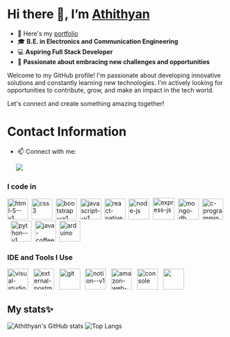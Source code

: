 # Hi there 👋, I’m [Athithyan](https://athithyan-balaji.netlify.app/)

- 🔭 Here's my [portfolio](https://athithyan-balaji.netlify.app/)
- 🎓 **B.E. in Electronics and Communication Engineering**  
- 💻 **Aspiring Full Stack Developer**  
- 🌟 **Passionate about embracing new challenges and opportunities**  

Welcome to my GitHub profile! I'm passionate about developing innovative solutions and constantly learning new technologies. I'm actively looking for opportunities to contribute, grow, and make an impact in the tech world.

Let's connect and create something amazing together!


# Contact Information

- 📫 Connect with me:

&nbsp;&nbsp;&nbsp;&nbsp;&nbsp;[<img src="https://img.shields.io/badge/LinkedIn-0077B5?style=for-the-badge&logo=linkedin&logoColor=white" />](https://www.linkedin.com/in/athithyanbalaji/)

### I code in
<img width="48" height="48" src="https://img.icons8.com/color/48/html-5--v1.png" alt="html-5--v1"/>&nbsp;&nbsp;<img width="48" height="48" src="https://img.icons8.com/color/48/css3.png" alt="css3"/>&nbsp;&nbsp;<img width="48" height="48" src="https://img.icons8.com/color/48/bootstrap--v1.png" alt="bootstrap--v1"/>&nbsp;&nbsp;<img width="48" height="48" src="https://img.icons8.com/color/48/javascript--v1.png" alt="javascript--v1"/>&nbsp;&nbsp;<img width="48" height="48" src="https://img.icons8.com/color/48/react-native.png" alt="react-native"/>&nbsp;&nbsp;<img width="48" height="48" src="https://img.icons8.com/fluency/48/node-js.png" alt="node-js"/>&nbsp;&nbsp;<img width="50" height="50" src="https://img.icons8.com/ios/50/express-js.png" alt="express-js"/>&nbsp;&nbsp;<img width="48" height="48" src="https://img.icons8.com/color/48/mongo-db.png" alt="mongo-db"/>&nbsp;&nbsp;<img width="48" height="48" src="https://img.icons8.com/color/48/c-programming.png" alt="c-programming"/>&nbsp;&nbsp;<img width="48" height="48" src="https://img.icons8.com/color/48/python--v1.png" alt="python--v1"/>&nbsp;&nbsp;<img width="48" height="48" src="https://img.icons8.com/color/48/java-coffee-cup-logo--v1.png" alt="java-coffee-cup-logo--v1"/>&nbsp;&nbsp;<img width="48" height="48" src="https://img.icons8.com/color/48/arduino.png" alt="arduino"/>
### IDE and Tools I Use
<img width="48" height="48" src="https://img.icons8.com/color/48/visual-studio-code-2019.png" alt="visual-studio-code-2019"/>&nbsp;&nbsp; <img width="48" height="48" src="https://img.icons8.com/external-tal-revivo-color-tal-revivo/48/external-postman-is-the-only-complete-api-development-environment-logo-color-tal-revivo.png" alt="external-postman-is-the-only-complete-api-development-environment-logo-color-tal-revivo"/> &nbsp;&nbsp;<img width="48" height="48" src="https://img.icons8.com/color/48/git.png" alt="git"/> &nbsp;&nbsp;<img width="48" height="48" src="https://img.icons8.com/color/48/notion--v1.png" alt="notion--v1"/> &nbsp;&nbsp;<img width="48" height="48" src="https://img.icons8.com/color/48/amazon-web-services.png" alt="amazon-web-services"/>&nbsp;&nbsp; <img width="48" height="48" src="https://img.icons8.com/fluency/48/console.png" alt="console"/> &nbsp;&nbsp;<img height="48" src="https://img.shields.io/badge/Netlify-00C7B7?style=for-the-badge&logo=netlify&logoColor=white"/>


<h2>My stats✨</h2>

![Athithyan's GitHub stats](https://github-readme-stats.vercel.app/api?username=Ath1thyan&show_icons=true)
![Top Langs](https://github-readme-stats.vercel.app/api/top-langs/?username=Ath1thyan&layout=compact)












